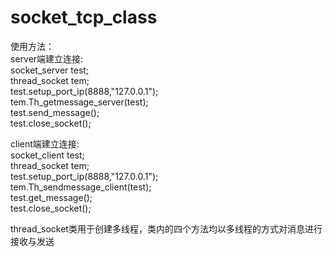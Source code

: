 # socket_tcp_class
使用方法：  
server端建立连接:  
socket_server test;  
thread_socket tem;  
test.setup_port_ip(8888,"127.0.0.1");  
tem.Th_getmessage_server(test);  
test.send_message();  
test.close_socket();  
  
client端建立连接:  
socket_client test;  
thread_socket tem;  
test.setup_port_ip(8888,"127.0.0.1");  
tem.Th_sendmessage_client(test);  
test.get_message();  
test.close_socket();  

thread_socket类用于创建多线程，类内的四个方法均以多线程的方式对消息进行接收与发送
